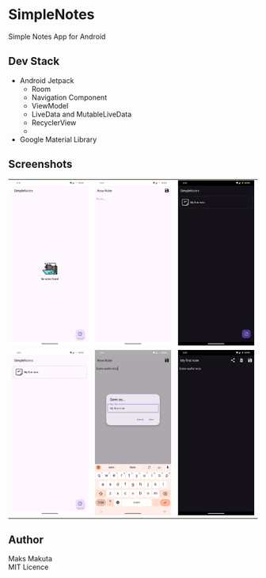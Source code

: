 # SimpleNotes

Simple Notes App for Android

## Dev Stack

- Android Jetpack
  - Room
  - Navigation Component
  - ViewModel
  - LiveData and MutableLiveData
  - RecyclerView
  -
- Google Material Library

## Screenshots

|                          |                          |                          |
|--------------------------|--------------------------|--------------------------|
| ![](screenshots/ss1.png) | ![](screenshots/ss2.png) | ![](screenshots/ss5.png) |
| ![](screenshots/ss4.png) | ![](screenshots/ss3.png) | ![](screenshots/ss6.png) |

## Author

Maks Makuta  
MIT Licence
